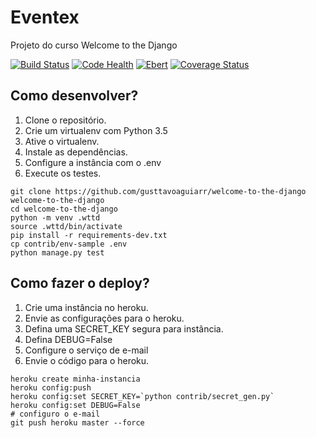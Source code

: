 # Eventex 

Projeto do curso Welcome to the Django

[![Build Status](https://travis-ci.org/gusttavoaguiarr/welcome-to-the-django.svg?branch=master)](https://travis-ci.org/gusttavoaguiarr/welcome-to-the-django)
[![Code Health](https://landscape.io/github/gusttavoaguiarr/welcome-to-the-django/master/landscape.svg?style=flat)](https://landscape.io/github/gusttavoaguiarr/welcome-to-the-django/master)
[![Ebert](https://ebertapp.io/github/gusttavoaguiarr/welcome-to-the-django.svg)](https://ebertapp.io/github/gusttavoaguiarr/welcome-to-the-django)
[![Coverage Status](https://coveralls.io/repos/github/gusttavoaguiarr/welcome-to-the-django/badge.svg?branch=master)](https://coveralls.io/github/gusttavoaguiarr/welcome-to-the-django?branch=master)


## Como desenvolver?

1. Clone o repositório.
2. Crie um virtualenv com Python 3.5
3. Ative o virtualenv.
4. Instale as dependências.
5. Configure a instância com o .env
6. Execute os testes.

```console
git clone https://github.com/gusttavoaguiarr/welcome-to-the-django welcome-to-the-django
cd welcome-to-the-django
python -m venv .wttd
source .wttd/bin/activate
pip install -r requirements-dev.txt
cp contrib/env-sample .env
python manage.py test
```

## Como fazer o deploy?

1. Crie uma instância no heroku.
2. Envie as configurações para o heroku.
3. Defina uma SECRET_KEY segura para instância.
4. Defina DEBUG=False
5. Configure o serviço de e-mail
6. Envie o código para o heroku.

```console
heroku create minha-instancia
heroku config:push
heroku config:set SECRET_KEY=`python contrib/secret_gen.py`
heroku config:set DEBUG=False
# configuro o e-mail
git push heroku master --force
```
